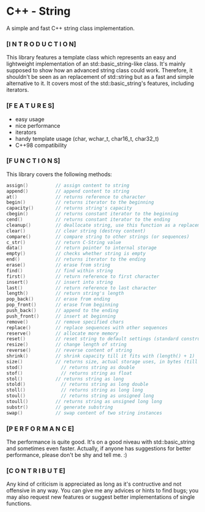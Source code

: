 # C++ - String
A simple and fast C++ string class implementation.



### [I N T R O D U C T I O N]<br>
  This library features a template class which represents an easy and lightweight implementation of an std::basic_string-like class.
  It's mainly supposed to show how an advanced string class could work. Therefore, it shouldn't be seen as an replacement of std::string but as a fast and simple alternative to it. It covers most of the std::basic_string's features, including iterators.


### [F E A T U R E S]<br>
  - easy usage
  - nice performance 
  - iterators
  - handy template usage (char, wchar_t, char16_t, char32_t)
  - C++98 compatibility 


### [F U N C T I O N S]<br>
  This library covers the following methods:
  ```cpp
  assign()          // assign content to string
  append()          // append content to string
  at()              // returns reference to character
  begin()           // returns iterator to the beginning
  capacity()        // returns string's capacity
  cbegin()          // returns constant iterator to the beginning
  cend()            // returns constant iterator to the ending
  cleanup()         // deallocate string, use this function as a replacement of "delete"
  clear()           // clear string (destroy content)
  compare()         // compare string to other strings (or sequences)
  c_str()           // return C-String value
  data()            // return pointer to internal storage 
  empty()           // checks whether string is empty
  end()             // returns iterator to the ending
  erase()           // erase from string
  find()            // find within string
  first()           // return reference to first character
  insert()          // insert into string
  last()            // return reference to last character
  length()          // return string's length
  pop_back()        // erase from ending
  pop_front()       // erase from beginning
  push_back()       // append to the ending 
  push_front()      // insert at beginning
  remove()          // remove specified chars
  replace()         // replace sequences with other sequences
  reserve()         // allocate more memory
  reset()           // reset string to default settings (standard constructor)
  resize()          // change length of string 
  reverse()         // reverse content of string
  shrink()          // shrink capacity till it fits with (length() + 1)
  size()            // returns size, actual storage uses, in bytes (till null-terminator)
  stod()	          // returns string as double 
  stof()	          // returns string as float
  stol()            // returns string as long
  stold()	          // returns string as long double
  stoll()	          // returns string as long long
  stoul()	          // returns string as unsigned long
  stoull()	        // returns string as unsigned long long
  substr()          // generate substring
  swap()            // swap content of two string instances
```
  
  
### [P E R F O R M A N C E]<br>
  The performance is quite good. It's on a good niveau with std::basic_string and sometimes even faster. Actually, if anyone has suggestions for better performance, please don't be shy and tell me. :)
  
  
### [C O N T R I B U T E]<br>
  Any kind of criticism is appreciated as long as it's contructive and not offensive in any way. You can give me any advices or hints to find bugs; you may also request new features or suggest better implementations of single functions. 
